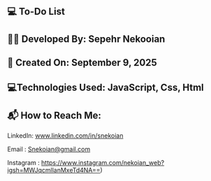 ## 💻 To-Do List

## 👨‍💻 Developed By: Sepehr Nekooian

## 📅 Created On: September 9, 2025

## 💻Technologies Used: JavaScript, Css, Html

## 📬 How to Reach Me:

LinkedIn: www.linkedin.com/in/snekoian

Email : Snekoian@gmail.com

Instagram : https://www.instagram.com/nekoian_web?igsh=MWJqcmllanMxeTd4NA==)
